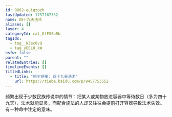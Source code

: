 ```yaml
---
id: 0862-euiqzpzh
lastUpdated: 1757167352
name: 四十九天法术
aliases: []
layer: 4
categoryId: cat_OfFSSbRb
tagIds:
  - tag__NZec6vQ
  - tag_yEEL0_kW
nsfw: false
parent: ""
relatedEntries: []
timelineEvents: []
titledLinks:
  - title: "相关链接: 四十九天法术"
    url: https://tieba.baidu.com/p/9457753552
---
```


频繁出现于少数民族传说中的情节：把某人或某物放进容器中等待数日（多为四十九天），法术就能显灵，而配合施法的人却又往往会提前打开容器导致法术失效。有一种命中注定的意味。